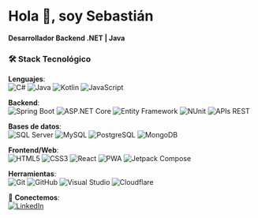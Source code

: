 # Hola 👋, soy Sebastián  
**Desarrollador Backend .NET | Java**  
 
<!-- 📚 Actualmente aprendiendo: Java.  -->

### 🛠 Stack Tecnológico  

**Lenguajes**:  
![C#](https://img.shields.io/badge/C%23-239120?style=for-the-badge&logo=c-sharp&logoColor=white)
![Java](https://img.shields.io/badge/Java-ED8B00?style=for-the-badge&logo=openjdk&logoColor=white)
![Kotlin](https://img.shields.io/badge/Kotlin-7F52FF?style=for-the-badge&logo=kotlin&logoColor=white)
![JavaScript](https://img.shields.io/badge/JavaScript-F7DF1E?style=for-the-badge&logo=javascript&logoColor=black)

**Backend**:  
![Spring Boot](https://img.shields.io/badge/Spring%20Boot-6DB33F?style=for-the-badge&logo=springboot&logoColor=white)
![ASP.NET Core](https://img.shields.io/badge/ASP.NET%20Core-512BD4?style=for-the-badge&logo=.net&logoColor=white)
![Entity Framework](https://img.shields.io/badge/Entity%20Framework-512BD4?style=for-the-badge&logo=.net&logoColor=white)
![NUnit](https://img.shields.io/badge/NUnit-25A162?style=for-the-badge&logo=nunit&logoColor=white)
![APIs REST](https://img.shields.io/badge/APIs%20REST-FF6C37?style=for-the-badge&logo=rest&logoColor=white)

**Bases de datos**:  
![SQL Server](https://img.shields.io/badge/SQL%20Server-CC2927?style=for-the-badge&logo=microsoft-sql-server&logoColor=white)
![MySQL](https://img.shields.io/badge/MySQL-4479A1?style=for-the-badge&logo=mysql&logoColor=white)
![PostgreSQL](https://img.shields.io/badge/PostgreSQL-4169E1?style=for-the-badge&logo=postgresql&logoColor=white)
![MongoDB](https://img.shields.io/badge/MongoDB-47A248?style=for-the-badge&logo=mongodb&logoColor=white)

**Frontend/Web**:  
![HTML5](https://img.shields.io/badge/HTML5-E34F26?style=for-the-badge&logo=html5&logoColor=white)
![CSS3](https://img.shields.io/badge/CSS3-1572B6?style=for-the-badge&logo=css3&logoColor=white)
![React](https://img.shields.io/badge/React-61DAFB?style=for-the-badge&logo=react&logoColor=black)
![PWA](https://img.shields.io/badge/PWA-5A0FC8?style=for-the-badge&logo=pwa&logoColor=white)
![Jetpack Compose](https://img.shields.io/badge/Jetpack%20Compose-4285F4?style=for-the-badge&logo=jetpack-compose&logoColor=white)

**Herramientas**:  
![Git](https://img.shields.io/badge/Git-F05032?style=for-the-badge&logo=git&logoColor=white)
![GitHub](https://img.shields.io/badge/GitHub-181717?style=for-the-badge&logo=github&logoColor=white)
![Visual Studio](https://img.shields.io/badge/Visual%20Studio-5C2D91?style=for-the-badge&logo=visual-studio&logoColor=white)
![Cloudflare](https://img.shields.io/badge/Cloudflare-F38020?style=for-the-badge&logo=cloudflare&logoColor=white)

🔗 **Conectemos**:  
[![LinkedIn](https://img.shields.io/badge/LinkedIn-0077B5?style=for-the-badge&logo=linkedin&logoColor=white)](https://www.linkedin.com/in/sebastian-viguie/)


<!-- ### 🔥 Proyectos  
- [API REST con .NET 8 y MongoDB](https://github.com/tu-usuario/proyecto-api)  
- [Sistema de gestión con Java Spring Boot](https://github.com/tu-usuario/proyecto-spring) 
![Top Langs](https://github-readme-stats.vercel.app/api/top-langs/?username=SebaViguie&layout=compact&theme=dark)
![Estadísticas de GitHub](https://github-readme-stats.vercel.app/api?username=SebaViguie&show_icons=true&theme=radical)
![Última actividad](https://github-readme-activity-graph.vercel.app/graph?username=SebaViguie&theme=github-compact)  -->

  
